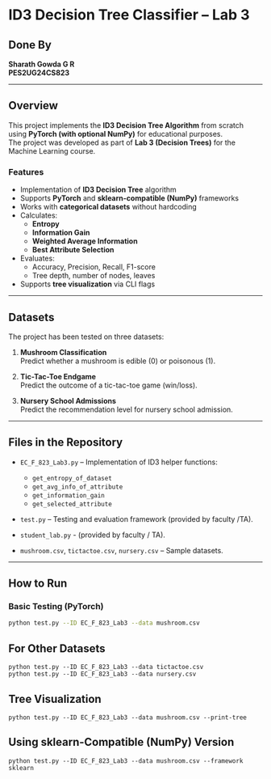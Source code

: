 # ID3 Decision Tree Classifier – Lab 3

## Done By
**Sharath Gowda G R**  
**PES2UG24CS823**

---

## Overview
This project implements the **ID3 Decision Tree Algorithm** from scratch using **PyTorch (with optional NumPy)** for educational purposes.  
The project was developed as part of **Lab 3 (Decision Trees)** for the Machine Learning course.

### Features
- Implementation of **ID3 Decision Tree** algorithm
- Supports **PyTorch** and **sklearn-compatible (NumPy)** frameworks
- Works with **categorical datasets** without hardcoding
- Calculates:
  - **Entropy**
  - **Information Gain**
  - **Weighted Average Information**
  - **Best Attribute Selection**
- Evaluates:
  - Accuracy, Precision, Recall, F1-score
  - Tree depth, number of nodes, leaves
- Supports **tree visualization** via CLI flags

---

## Datasets
The project has been tested on three datasets:
1. **Mushroom Classification**  
   Predict whether a mushroom is edible (0) or poisonous (1).

2. **Tic-Tac-Toe Endgame**  
   Predict the outcome of a tic-tac-toe game (win/loss).

3. **Nursery School Admissions**  
   Predict the recommendation level for nursery school admission.

---

## Files in the Repository
- `EC_F_823_Lab3.py` – Implementation of ID3 helper functions:
  - `get_entropy_of_dataset`
  - `get_avg_info_of_attribute`
  - `get_information_gain`
  - `get_selected_attribute`
  
- `test.py` – Testing and evaluation framework (provided by faculty /TA).
- `student_lab.py` - (provided by faculty / TA).

- `mushroom.csv`, `tictactoe.csv`, `nursery.csv` – Sample datasets.

---

## How to Run
### **Basic Testing (PyTorch)**
```bash
python test.py --ID EC_F_823_Lab3 --data mushroom.csv
```

## For Other Datasets
```
python test.py --ID EC_F_823_Lab3 --data tictactoe.csv
python test.py --ID EC_F_823_Lab3 --data nursery.csv
```
## Tree Visualization
```
python test.py --ID EC_F_823_Lab3 --data mushroom.csv --print-tree
```

## Using sklearn-Compatible (NumPy) Version
```
python test.py --ID EC_F_823_Lab3 --data mushroom.csv --framework sklearn
```

